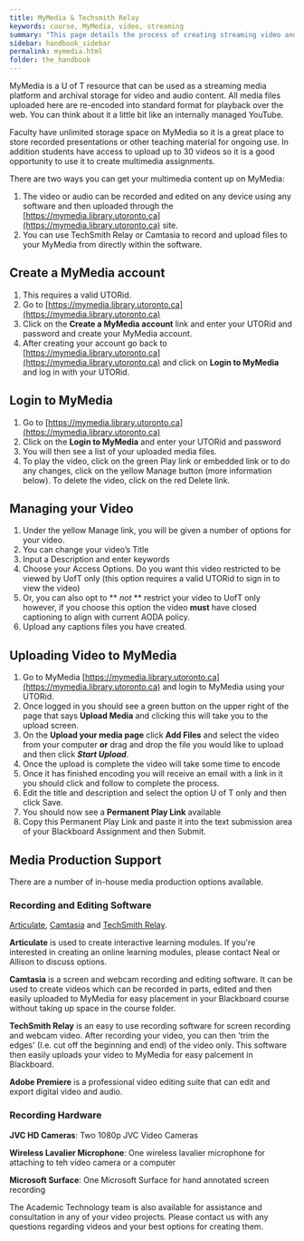 ```yaml
---
title: MyMedia & Techsmith Relay
keywords: course, MyMedia, video, streaming
summary: "This page details the process of creating streaming video and storing it on MyMedia"
sidebar: handbook_sidebar
permalink: mymedia.html
folder: the_handbook
---
```


MyMedia is a U of T resource that can be used as a streaming media platform and archival storage for video and audio content. All media files uploaded here are re-encoded into standard format for playback over the web. You can think about it a little bit like an internally managed YouTube.

Faculty have unlimited storage space on MyMedia so it is a great place to store recorded presentations or other teaching material for ongoing use. In addition students have access to upload up to 30 videos so it is a good opportunity to use it to create multimedia assignments.

There are two ways you can get your multimedia content up on MyMedia:

1. The video or audio can be recorded and edited on any device using any software and then uploaded through the [https://mymedia.library.utoronto.ca](https://mymedia.library.utoronto.ca) site.
2. You can use TechSmith Relay or Camtasia to record and upload files to your MyMedia from directly within the software.

## Create a MyMedia account
   1. This requires a valid UTORid.<br>
   2. Go to [https://mymedia.library.utoronto.ca](https://mymedia.library.utoronto.ca)
   3. Click on the **Create a MyMedia account** link and enter your UTORid and password and create your MyMedia account.
   4. After creating your account go back to [https://mymedia.library.utoronto.ca](https://mymedia.library.utoronto.ca) and click on **Login to MyMedia** and log in with your UTORid.

## Login to MyMedia

   1. Go to [https://mymedia.library.utoronto.ca](https://mymedia.library.utoronto.ca)
   2. Click on the **Login to MyMedia** and enter your UTORid and password
   3. You will then see a list of your uploaded media files.
   4. To play the video, click on the green Play link or embedded link or to do any changes, click on the yellow Manage button (more information below). To delete the video, click on the red Delete link.

## Managing your Video
   1. Under the yellow Manage link, you will be given a number of options for your video.
   2. You can change your video’s Title
   3. Input a Description and enter keywords
   4. Choose your Access Options. Do you want this video restricted to be viewed by UofT only (this option requires a valid UTORid to sign in to view the video)
   5. Or, you can also opt to ** _not_ ** restrict your video to UofT only however, if you choose this option the video **must** have closed captioning to align with current AODA policy.
   6. Upload any captions files you have created.


## Uploading Video to MyMedia
   1. Go to MyMedia [https://mymedia.library.utoronto.ca](https://mymedia.library.utoronto.ca) and login to MyMedia using your UTORid.
   2. Once logged in you should see a green button on the upper right of the page that says **Upload Media** and clicking this will take you to the upload screen.
   3. On the **Upload your media page** click **Add Files** and select the video from your computer **or** drag and drop the file you would like to upload and then click **_Start Upload_**.
   4. Once the upload is complete the video will take some time to encode
   5. Once it has finished encoding you will receive an email with a link in it you should click and follow to complete the process.
   6. Edit the title and description and select the option U of T only and then click Save.
   7. You should now see a **Permanent Play Link** available
   8. Copy this Permanent Play Link and paste it into the text submission area of your Blackboard Assignment and then Submit.

## Media Production Support

There are a number of in-house media production options available.

### Recording and Editing Software

 [Articulate](https://articulate.com/),  [Camtasia](https://www.techsmith.com/video-editor.html) and [TechSmith Relay](https://www.techsmith.com/techsmith-relay.html).

**Articulate** is used to create interactive learning modules. If you're interested in creating an online learning modules, please contact Neal or Allison to discuss options.

**Camtasia** is a screen and webcam recording and editing software. It can be used to create videos which can be recorded in parts, edited and then easily uploaded to MyMedia for easy placement in your Blackboard course without taking up space in the course folder.

**TechSmith Relay** is an easy to use recording software for screen recording and webcam video. After recording your video, you can then 'trim the edges' (I.e. cut off the beginning and end) of the video only. This software then easily uploads your video to MyMedia for easy palcement in Blackboard.

**Adobe Premiere** is a professional video editing suite that can edit and export digital video and audio.

### Recording Hardware

**JVC HD Cameras**: Two 1080p JVC Video Cameras

**Wireless Lavalier Microphone**: One wireless lavalier microphone for attaching to teh video camera or a computer

**Microsoft Surface**: One Microsoft Surface for hand annotated screen recording

The Academic Technology team is also available for assistance and consultation in any of your video projects. Please contact us with any questions regarding videos and your best options for creating them.
